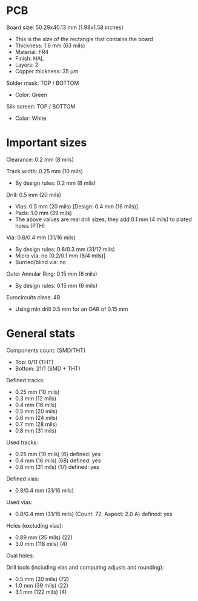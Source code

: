 # PCB

Board size: 50.29x40.13 mm (1.98x1.58 inches)

- This is the size of the rectangle that contains the board
- Thickness: 1.6 mm (63 mils)
- Material: FR4
- Finish: HAL
- Layers: 2
- Copper thickness: 35 µm

Solder mask: TOP / BOTTOM

- Color: Green

Silk screen: TOP / BOTTOM

- Color: White


# Important sizes

Clearance: 0.2 mm (8 mils)

Track width: 0.25 mm (10 mils)

- By design rules: 0.2 mm (8 mils)

Drill: 0.5 mm (20 mils)

- Vias: 0.5 mm (20 mils) [Design: 0.4 mm (16 mils)]
- Pads: 1.0 mm (39 mils)
- The above values are real drill sizes, they add 0.1 mm (4 mils) to plated holes (PTH)

Via: 0.8/0.4 mm (31/16 mils)

- By design rules: 0.8/0.3 mm (31/12 mils)
- Micro via: no [0.2/0.1 mm (8/4 mils)]
- Burried/blind via: no

Outer Annular Ring: 0.15 mm (6 mils)

- By design rules: 0.15 mm (6 mils)

Eurocircuits class: 4B
- Using min drill 0.5 mm for an OAR of 0.15 mm


# General stats

Components count: (SMD/THT)

- Top: 0/11 (THT)
- Bottom: 21/1 (SMD + THT)

Defined tracks:

- 0.25 mm (10 mils)
- 0.3 mm (12 mils)
- 0.4 mm (16 mils)
- 0.5 mm (20 mils)
- 0.6 mm (24 mils)
- 0.7 mm (28 mils)
- 0.8 mm (31 mils)

Used tracks:

- 0.25 mm (10 mils) (6) defined: yes
- 0.4 mm (16 mils) (68) defined: yes
- 0.8 mm (31 mils) (17) defined: yes

Defined vias:

- 0.8/0.4 mm (31/16 mils)

Used vias:

- 0.8/0.4 mm (31/16 mils) (Count: 72, Aspect: 2.0 A) defined: yes

Holes (excluding vias):

- 0.89 mm (35 mils) (22)
- 3.0 mm (118 mils) (4)

Oval holes:


Drill tools (including vias and computing adjusts and rounding):

- 0.5 mm (20 mils) (72)
- 1.0 mm (39 mils) (22)
- 3.1 mm (122 mils) (4)




